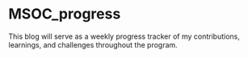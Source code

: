 # MSOC_progress
This blog will serve as a weekly progress tracker of my contributions, learnings, and challenges throughout the program.
